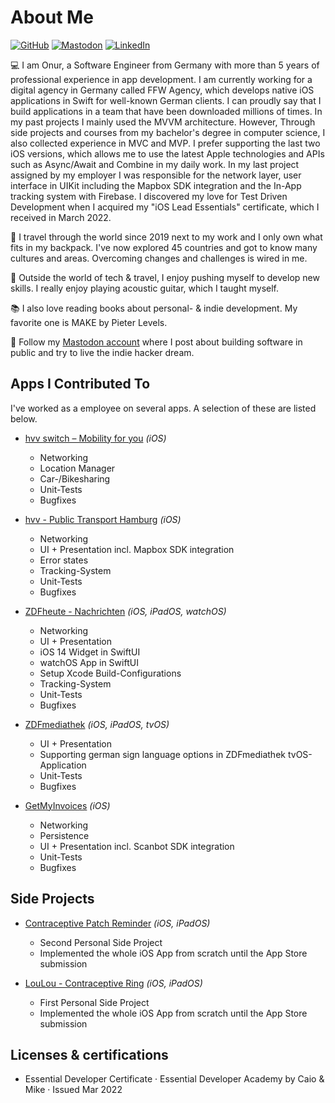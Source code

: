 # About Me

[![GitHub](https://img.shields.io/badge/GitHub-%40nryrk-171515.svg)](https://github.com/nryrk)
[![Mastodon](https://img.shields.io/badge/Mastodon-%40onuryrk-%235648d3)](https://mastodon.social/@onuryrk)
[![LinkedIn](https://img.shields.io/badge/Linked-in-0e76a8.svg)](https://www.linkedin.com/in/onur-y/)

💻 I am Onur, a Software Engineer from Germany with more than 5 years of professional experience in app development.
I am currently working for a digital agency in Germany called FFW Agency, which develops native iOS applications in Swift for well-known German clients. I can proudly say that I build applications in a team that have been downloaded millions of times. 
In my past projects I mainly used the MVVM architecture. However, Through side projects and courses from my bachelor's degree in computer science, I also collected experience in MVC and MVP. I prefer supporting the last two iOS versions, which allows me to use the latest Apple technologies and APIs such as Async/Await and Combine in my daily work. 
In my last project assigned by my employer I was responsible for the network layer, user interface in UIKit including the Mapbox SDK integration and the In-App tracking system with Firebase. 
I discovered my love for Test Driven Development when I acquired my "iOS Lead Essentials" certificate, which I received in March 2022.

🎒 I travel through the world since 2019 next to my work and I only own what fits in my backpack. I've now explored 45 countries and got to know many cultures and areas. Overcoming changes and challenges is wired in me.

🎸 Outside the world of tech & travel, I enjoy pushing myself to develop new skills. I really enjoy playing acoustic guitar, which I taught myself.

📚 I also love reading books about personal- & indie development. My favorite one is MAKE by Pieter Levels.

🐘 Follow my [Mastodon account](https://mastodon.social/@onuryrk) where I post about building software in public and try to live the indie hacker dream. 

## Apps I Contributed To

I've worked as a employee on several apps. A selection of these are listed below.

* [hvv switch – Mobility for you](https://apps.apple.com/us/app/hvv-switch-mobility-for-you/id1489283392) *(iOS)*
  * Networking
  * Location Manager
  * Car-/Bikesharing
  * Unit-Tests
  * Bugfixes

* [hvv - Public Transport Hamburg](https://apps.apple.com/us/app/hvv-hamburg-bus-bahn/id501995569) *(iOS)*
  * Networking 
  * UI + Presentation incl. Mapbox SDK integration
  * Error states
  * Tracking-System
  * Unit-Tests
  * Bugfixes
* [ZDFheute - Nachrichten](https://apps.apple.com/us/app/zdfheute-nachrichten/id605390815) *(iOS, iPadOS, watchOS)*
  * Networking 
  * UI + Presentation
  * iOS 14 Widget in SwiftUI
  * watchOS App in SwiftUI
  * Setup Xcode Build-Configurations
  * Tracking-System
  * Unit-Tests
  * Bugfixes
* [ZDFmediathek](https://apps.apple.com/us/app/zdfmediathek/id437025413) *(iOS, iPadOS, tvOS)*
  * UI + Presentation
  * Supporting german sign language options in ZDFmediathek tvOS-Application
  * Unit-Tests
  * Bugfixes

* [GetMyInvoices](https://apps.apple.com/us/app/getmyinvoices/id1453029146) *(iOS)*
  * Networking
  * Persistence
  * UI + Presentation incl. Scanbot SDK integration
  * Unit-Tests
  * Bugfixes

## Side Projects

* [Contraceptive Patch Reminder](https://apps.apple.com/us/app/contraceptive-patch-reminder/id1357603512) *(iOS, iPadOS)*
  * Second Personal Side Project
  * Implemented the whole iOS App from scratch until the App Store submission

* [LouLou - Contraceptive Ring](https://apps.apple.com/us/app/circle-contraceptive-ring/id1469869691)  *(iOS, iPadOS)*
  * First Personal Side Project
  * Implemented the whole iOS App from scratch until the App Store submission

## Licenses & certifications
* Essential Developer Certificate · Essential Developer Academy by Caio & Mike · Issued Mar 2022

